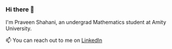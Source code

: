 ### Hi there 👋
I'm Praveen Shahani, an undergrad Mathematics student at Amity University.


 📫 You can reach out to me on [LinkedIn](https://www.linkedin.com/in/praveen-shahani-a99906196/)


<!--
**PSha98/PSha98** is a ✨ _special_ ✨ repository because its `README.md` (this file) appears on your GitHub profile.

Here are some ideas to get you started:

- 🔭 I’m currently working on ...
- 🌱 I’m currently learning ...
- 👯 I’m looking to collaborate on ...
- 🤔 I’m looking for help with ...
- 💬 Ask me about ...
- 📫 How to reach me: ...
- 😄 Pronouns: ...
- ⚡ Fun fact: ...
-->
